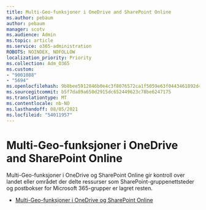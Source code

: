 ```yaml
---
title: Multi-Geo-funksjoner i OneDrive and SharePoint Online
ms.author: pebaum
author: pebaum
manager: scotv
ms.audience: Admin
ms.topic: article
ms.service: o365-administration
ROBOTS: NOINDEX, NOFOLLOW
localization_priority: Priority
ms.collection: Adm_O365
ms.custom:
- "9001088"
- "5694"
ms.openlocfilehash: 9b8bee5912846b0e4c3f8076572ca1f5059e63f0443461892d4e2d3041913288
ms.sourcegitcommit: b5f7da89a650d2915dc652449623c78be6247175
ms.translationtype: MT
ms.contentlocale: nb-NO
ms.lasthandoff: 08/05/2021
ms.locfileid: "54011957"
---
```

# <a name="multi-geo-capabilities-in-onedrive-and-sharepoint-online"></a>Multi-Geo-funksjoner i OneDrive and SharePoint Online

Multi-Geo-funksjoner i OneDrive og SharePoint Online gir kontroll over landet eller området der delte ressurser som SharePoint-gruppenettsteder og postbokser for Microsoft 365-grupper er lagret resten.
- [Multi-Geo-funksjoner i OneDrive og SharePoint Online](https://docs.microsoft.com/office365/enterprise/multi-geo-capabilities-in-onedrive-and-sharepoint-online-in-office-365)
